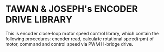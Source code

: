# TAWAN & JOSEPH's ENCODER DRIVE LIBRARY
This is encoder close-loop motor speed control library, which contain the following procedures: encoder read, calculate rotational speed(rpm) of motor, command and control speed via PWM H-bridge drive.
